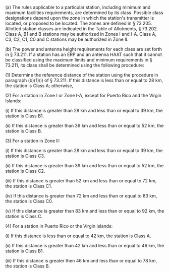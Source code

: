 (a) The rules applicable to a particular station, including minimum and maximum facilities requirements, are determined by its class. Possible class designations depend upon the zone in which the station's transmitter is located, or proposed to be located. The zones are defined in § 73.205. Allotted station classes are indicated in the Table of Allotments, § 73.202. Class A, B1 and B stations may be authorized in Zones I and I-A. Class A, C3, C2, C1, C0 and C stations may be authorized in Zone II.

(b) The power and antenna height requirements for each class are set forth in § 73.211. If a station has an ERP and an antenna HAAT such that it cannot be classified using the maximum limits and minimum requirements in § 73.211, its class shall be determined using the following procedure:

(1) Determine the reference distance of the station using the procedure in paragraph (b)(1)(i) of § 73.211. If this distance is less than or equal to 28 km, the station is Class A; otherwise,

(2) For a station in Zone I or Zone I-A, except for Puerto Rico and the Virgin Islands:

(i) If this distance is greater than 28 km and less than or equal to 39 km, the station is Class B1.

(ii) If this distance is greater than 39 km and less than or equal to 52 km, the station is Class B.

(3) For a station in Zone II:

(i) If this distance is greater than 28 km and less than or equal to 39 km, the station is Class C3.

(ii) If this distance is greater than 39 km and less than or equal to 52 km, the station is Class C2.

(iii) If this distance is greater than 52 km and less than or equal to 72 km, the station is Class C1.

(iv) If this distance is greater than 72 km and less than or equal to 83 km, the station is Class C0.

(v) If this distance is greater than 83 km and less than or equal to 92 km, the station is Class C.

(4) For a station in Puerto Rico or the Virgin Islands:

(i) If this distance is less than or equal to 42 km, the station is Class A.
              

(ii) If this distance is greater than 42 km and less than or equal to 46 km, the station is Class B1.

(iii) If this distance is greater then 46 km and less than or equal to 78 km, the station is Class B.

